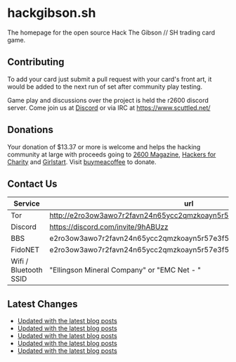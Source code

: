 # hackgibson.sh
The homepage for the open source Hack The Gibson // SH trading card game.


## Contributing

To add your card just submit a pull request with your card's front art, it would be added to the next run of set after community play testing.

Game play and discussions over the project is held the r2600 discord server. Come join us at [Discord](https://discord.com/invite/9hABUzz) or via IRC at https://www.scuttled.net/


## Donations

Your donation of $13.37 or more is welcome and helps the hacking community at large with proceeds going to [2600 Magazine](https://2600.com/), [Hackers for Charity](https://hackersforcharity.org) and [Girlstart](https://girlstart.org).  Visit [buymeacoffee](https://www.buymeacoffee.com/hackgibson.sh) to donate.


## Contact Us

Service | url
-|-
Tor | http://e2ro3ow3awo7r2favn24n65ycc2qmzkoayn5r57e3f56nvjwdcgg32ad.onion
Discord | https://discord.com/invite/9hABUzz
BBS | e2ro3ow3awo7r2favn24n65ycc2qmzkoayn5r57e3f56nvjwdcgg32ad.onion:23
FidoNET | e2ro3ow3awo7r2favn24n65ycc2qmzkoayn5r57e3f56nvjwdcgg32ad.onion:24554
Wifi / Bluetooth SSID | "Ellingson Mineral Company" or "EMC Net - <fidonet address>"

## Latest Changes
<!-- BLOG-POST-LIST:START -->
- [Updated with the latest blog posts](https://github.com/DFW2600/hackgibson.sh/commit/718e12fd261f42f3470aaf9db4ab19bd77b12006)
- [Updated with the latest blog posts](https://github.com/DFW2600/hackgibson.sh/commit/ad103c7478b2af52fbfbef0f705bb8f20bba4214)
- [Updated with the latest blog posts](https://github.com/DFW2600/hackgibson.sh/commit/0c50ee258c23c44fda36a6b1e56646c056e9e353)
- [Updated with the latest blog posts](https://github.com/DFW2600/hackgibson.sh/commit/60e136b60826ad442f078598dd5cdebf31308b51)
- [Updated with the latest blog posts](https://github.com/DFW2600/hackgibson.sh/commit/c8244b78a49737fc2ab931e117a99f6d08a2a8d1)
<!-- BLOG-POST-LIST:END -->
